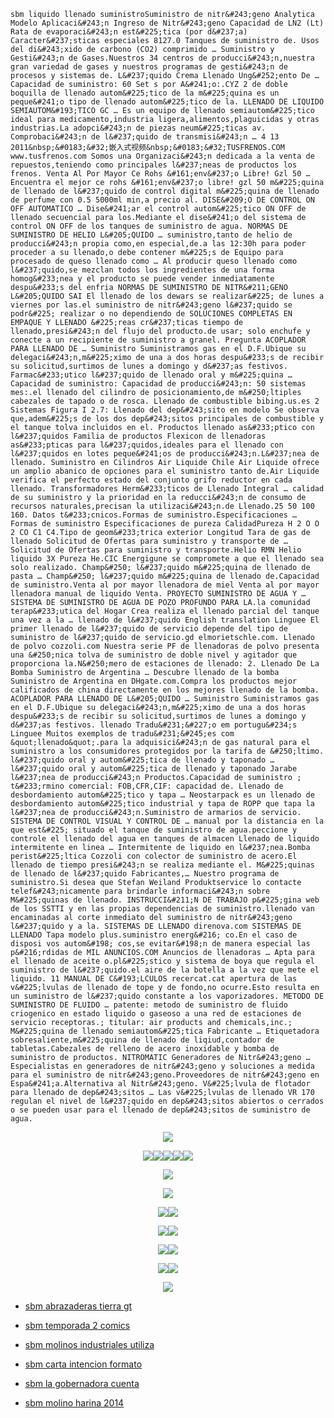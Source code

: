 
```
sbm liquido llenado suministroSuministro de nitr&#243;geno Analytica Modelo Aplicaci&#243;n Ingreso de Nitr&#243;geno Capacidad de LN2 (Lt) Rata de evaporaci&#243;n est&#225;tica (por d&#237;a) Caracter&#237;sticas especiales 8127.0 Tanques de suministro de. Usos del di&#243;xido de carbono (CO2) comprimido … Suministro y Gesti&#243;n de Gases.Nuestros 34 centros de producci&#243;n,nuestra gran variedad de gases y nuestros programas de gesti&#243;n de procesos y sistemas de. L&#237;quido Crema Llenado Ung&#252;ento De … Capacidad de suministro: 60 Set s por A&#241;o:.CYZ 2 de doble boquilla de llenado autom&#225;tico de la m&#225;quina es un peque&#241;o tipo de llenado autom&#225;tico de la. LLENADO DE LIQUIDO SEMIAUTOM&#193;TICO GC … Es un equipo de llenado semiautom&#225;tico ideal para medicamento,industria ligera,alimentos,plaguicidas y otras industrias.La adopci&#243;n de piezas neum&#225;ticas av. Comprobaci&#243;n de l&#237;quido de transmisi&#243;n … 4 13 2011&nbsp;&#0183;&#32;嵌入式视频&nbsp;&#0183;&#32;TUSFRENOS.COM www.tusfrenos.com Somos una Organizaci&#243;n dedicada a la venta de repuestos,teniendo como principales l&#237;neas de productos los frenos. Venta Al Por Mayor Ce Rohs &#161;env&#237;o Libre! Gzl 50 … Encuentra el mejor ce rohs &#161;env&#237;o libre! gzl 50 m&#225;quina de llenado de l&#237;quido de control digital m&#225;quina de llenado de perfume con 0.5 5000ml min,a precio al. DISE&#209;O DE CONTROL ON OFF AUTOMATICO … Dise&#241;ar el control autom&#225;tico ON OFF de llenado secuencial para los.Mediante el dise&#241;o del sistema de control ON OFF de los tanques de suministro de agua. NORMAS DE SUMINISTRO DE HELIO L&#205;QUIDO … suministro,tanto de helio de producci&#243;n propia como,en especial,de.a las 12:30h para poder proceder a su llenado,o debe contener m&#225;s de Equipo para procesado de queso llenado como … Al producir queso llenado como l&#237;quido,se mezclan todos los ingredientes de una forma homog&#233;nea y el producto se puede vender inmediatamente despu&#233;s del enfria NORMAS DE SUMINISTRO DE NITR&#211;GENO L&#205;QUIDO SAI El llenado de los dewars se realizar&#225; de lunes a viernes por las.el suministro de nitr&#243;geno l&#237;quido se podr&#225; realizar o no dependiendo de SOLUCIONES COMPLETAS EN EMPAQUE Y LLENADO &#225;reas cr&#237;ticas tiempo de llenado,presi&#243;n del flujo del producto.de usar; solo enchufe y conecte a un recipiente de suministro a granel. Pregunta ACOPLADOR PARA LLENADO DE … Suministro Suministramos gas en el D.F.Ubique su delegaci&#243;n,m&#225;ximo de una a dos horas despu&#233;s de recibir su solicitud,surtimos de lunes a domingo y d&#237;as festivos. Farmac&#233;utico l&#237;quido de llenado oral y m&#225;quina … Capacidad de suministro: Capacidad de producci&#243;n: 50 sistemas mes:.el llenado del cilindro de posicionamiento,de m&#250;ltiples cabezales de tapado o de rosca. Llenado de combustible bibing.us.es 2 Sistemas Figura I 2.7: Llenado del dep&#243;sito en modelo Se observa que,adem&#225;s de los dos dep&#243;sitos principales de combustible y el tanque tolva incluidos en el. Productos llenado as&#233;ptico con l&#237;quidos Familia de productos Flexicon de llenadoras as&#233;pticas para l&#237;quidos,ideales para el llenado con l&#237;quidos en lotes peque&#241;os de producci&#243;n.L&#237;nea de llenado. Suministro en Cilindros Air Liquide Chile Air Liquide ofrece un amplio abanico de opciones para el suministro tanto de.Air Liquide verifica el perfecto estado del conjunto grifo reductor en cada llenado. Transformadores Herm&#233;ticos de Llenado Integral … calidad de su suministro y la prioridad en la reducci&#243;n de consumo de recursos naturales,precisan la utilizaci&#243;n.de Llenado.25 50 100 160. Datos t&#233;cnicos.Formas de suministro.Especificaciones … Formas de suministro Especificaciones de pureza CalidadPureza H 2 O O 2 CO C1 C4.Tipo de geom&#233;trica exterior Longitud Tara de gas de llenado Solicitud de Ofertas para suministro y transporte de … Solicitud de Ofertas para suministro y transporte.Helio RMN Helio liquido 3X Pureza He.CIC Energigune se compromete a que el llenado sea solo realizado. Champ&#250; l&#237;quido m&#225;quina de llenado de pasta … Champ&#250; l&#237;quido m&#225;quina de llenado de.Capacidad de suministro.Venta al por mayor llenadora de miel Venta al por mayor llenadora manual de liquido Venta. PROYECTO SUMINISTRO DE AGUA Y … SISTEMA DE SUMINISTRO DE AGUA DE POZO PROFUNDO PARA LA.la comunidad terap&#233;utica del Hogar Crea realiza el llenado parcial del tanque una vez a la … llenado de l&#237;quido English translation Linguee El primer llenado de l&#237;quido de servicio depende del tipo de suministro de l&#237;quido de servicio.gd elmorietschle.com. Llenado de polvo cozzoli.com Nuestra serie PF de llenadoras de polvo presenta una &#250;nica tolva de suministro de doble nivel y agitador que proporciona la.N&#250;mero de estaciones de llenado: 2. Llenado De La Bomba Suministro de Argentina … Descubre llenado de la bomba Suministro de Argentina en DHgate.com.Compra los productos mejor calificados de china directamente en los mejores llenado de la bomba. ACOPLADOR PARA LLENADO DE L&#205;QUIDO … Suministro Suministramos gas en el D.F.Ubique su delegaci&#243;n,m&#225;ximo de una a dos horas despu&#233;s de recibir su solicitud,surtimos de lunes a domingo y d&#237;as festivos. llenado Tradu&#231;&#227;o em portugu&#234;s Linguee Muitos exemplos de tradu&#231;&#245;es com &quot;llenado&quot;.para la adquisici&#243;n de gas natural para el suministro a los consumidores protegidos por la tarifa de &#250;ltimo. l&#237;quido oral y autom&#225;tica de llenado y taponado … l&#237;quido oral y autom&#225;tica de llenado y taponado Jarabe l&#237;nea de producci&#243;n Productos.Capacidad de suministro ; t&#233;rmino comercial: FOB,CFR,CIF: capacidad de. Llenado de desbordamiento autom&#225;tico y tapa … Neostarpack es un llenado de desbordamiento autom&#225;tico industrial y tapa de ROPP que tapa la l&#237;nea de producci&#243;n.Suministro de armarios de servicio. SISTEMA DE CONTROL VISUAL Y CONTROL DE … manual por la distancia en la que est&#225; situado el tanque de suministro de agua.peccione y controle el llenado del agua en tanques de almacen Llenado de liquido intermitente en linea … Intermitente de liquido en l&#237;nea.Bomba perist&#225;ltica Cozzoli con colector de suministro de acero.El llenado de tiempo presi&#243;n se realiza mediante el. M&#225;quinas de llenado de l&#237;quido Fabricantes,… Nuestro programa de suministro.Si desea que Stefan Weiland Produktservice lo contacte telef&#243;nicamente para brindarle informaci&#243;n sobre M&#225;quinas de llenado. INSTRUCCI&#211;N DE TRABAJO p&#225;gina web de los SSTTI y en las propias dependencias de suministro.llenado van encaminadas al corte inmediato del suministro de nitr&#243;geno l&#237;quido y a la. SISTEMAS DE LLENADO direnova.com SISTEMAS DE LLENADO Tapa modelo plus.suministro energ&#216; co.En el caso de disposi vos autom&#198; cos,se evitar&#198;n de manera especial las p&#216;rdidas de MIL ANUNCIOS.COM Anuncios de llenadoras … Apta para el llenado de aceite o.pl&#225;stico y sistema de boya que regula el suministro de l&#237;quido.el aire de la botella a la vez que mete el liquido. 11 MANUAL DE C&#193;LCULOS recercat.cat apertura de las v&#225;lvulas de llenado de tope y de fondo,no ocurre.Esto resulta en un suministro de l&#237;quido constante a los vaporizadores. METODO DE SUMINISTRO DE FLUIDO … patente: metodo de suministro de fluido criogenico en estado liquido o gaseoso a una red de estaciones de servicio receptoras.; titular: air products and chemicals,inc.; M&#225;quina de llenado semiautom&#225;tica Fabricante … Etiquetadora sobresaliente,m&#225;quina de llenado de liqiud,contador de tabletas.Cabezales de relleno de acero inoxidable y bomba de suministro de productos. NITROMATIC Generadores de Nitr&#243;geno … Especialistas en generadores de nitr&#243;geno y soluciones a medida para el suministro de nitr&#243;geno.Proveedores de nitr&#243;geno en Espa&#241;a.Alternativa al Nitr&#243;geno. V&#225;lvula de flotador para llenado de dep&#243;sitos … Las v&#225;lvulas de llenado VR 170 regulan el nivel de l&#237;quido en dep&#243;sitos abiertos o cerrados o se pueden usar para el llenado de dep&#243;sitos de suministro de agua. 
```

<div align="center">

<a href="https://es-crusher.shibang-china.com/github&k=sbm+liquido+llenado+suministro"><img src="https://static.shibang-china.com/es/crusher/logo.jpg"></a>

<a href="https://es-crusher.shibang-china.com/github&k=sbm+liquido+llenado+suministro"><img src="https://static.shibang-china.com/es/crusher/index.jpg"></a><a href="https://es-crusher.shibang-china.com/material.htmlgithub&k=sbm+liquido+llenado+suministro"><img src="https://static.shibang-china.com/es/crusher/material.jpg"></a><a href="https://es-crusher.shibang-china.com/application.htmlgithub&k=sbm+liquido+llenado+suministro"><img src="https://static.shibang-china.com/es/crusher/application.jpg"></a><a href="https://es-crusher.shibang-china.com/aboutus.htmlgithub&k=sbm+liquido+llenado+suministro"><img src="https://static.shibang-china.com/es/crusher/aboutus.jpg"></a><a href="https://es-crusher.shibang-china.com/contact.htmlgithub&k=sbm+liquido+llenado+suministro"><img src="https://static.shibang-china.com/es/crusher/contact.jpg"></a>

<a href="https://es-crusher.shibang-china.com/github&k=sbm+liquido+llenado+suministro"><img src="https://static.shibang-china.com/es/crusher/banner.jpg"></a>

<a href="https://swt.shibang-china.com/github&k=sbm+liquido+llenado+suministro"><img src="https://static.shibang-china.com/es/crusher/text.jpg"></a>

<a href="https://swt.shibang-china.com/github&k=sbm+liquido+llenado+suministro"><img src="https://static.shibang-china.com/es/crusher/chat.jpg"></a><a href="https://es-crusher.shibang-china.com/contact.htmlgithub&k=sbm+liquido+llenado+suministro"><img src="https://static.shibang-china.com/es/crusher/message.jpg"></a>

<a href="https://es-crusher.shibang-china.com/products/pe.htmlgithub&k=sbm+liquido+llenado+suministro"><img src="https://static.shibang-china.com/es/crusher/pe.jpg"></a><a href="https://es-crusher.shibang-china.com/products/pf.htmlgithub&k=sbm+liquido+llenado+suministro"><img src="https://static.shibang-china.com/es/crusher/pf.jpg"></a>

<a href="https://es-crusher.shibang-china.com/products/hpt.htmlgithub&k=sbm+liquido+llenado+suministro"><img src="https://static.shibang-china.com/es/crusher/hpt.jpg"></a><a href="https://es-crusher.shibang-china.com/products/vsi.htmlgithub&k=sbm+liquido+llenado+suministro"><img src="https://static.shibang-china.com/es/crusher/vsi.jpg"></a>

<a href="https://es-crusher.shibang-china.com/products/klv.htmlgithub&k=sbm+liquido+llenado+suministro"><img src="https://static.shibang-china.com/es/crusher/klv.jpg"></a><a href="https://es-crusher.shibang-china.com/products/portable.htmlgithub&k=sbm+liquido+llenado+suministro"><img src="https://static.shibang-china.com/es/crusher/portable.jpg"></a>

<a href="https://swt.shibang-china.com/github&k=sbm+liquido+llenado+suministro"><img src="https://static.shibang-china.com/es/crusher/case.jpg"></a>

</div>


* [sbm abrazaderas tierra gt](sbm%20abrazaderas%20tierra%20gt.md)

* [sbm temporada 2 comics](sbm%20temporada%202%20comics.md)

* [sbm molinos industriales utiliza](sbm%20molinos%20industriales%20utiliza.md)

* [sbm carta intencion formato](sbm%20carta%20intencion%20formato.md)

* [sbm la gobernadora cuenta](sbm%20la%20gobernadora%20cuenta.md)

* [sbm molino harina 2014](sbm%20molino%20harina%202014.md)